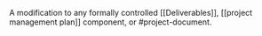 A modification to any formally controlled [[Deliverables]], [[project management plan]] component, or #project-document.